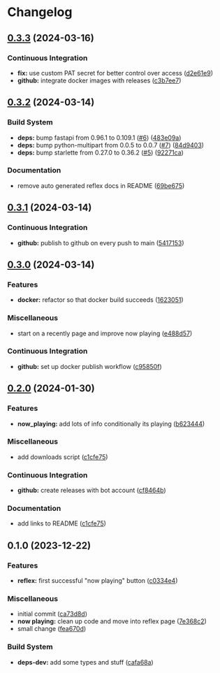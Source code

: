 # Changelog

## [0.3.3](https://github.com/engeir/lastfm-stats/compare/v0.3.2...v0.3.3) (2024-03-16)


### Continuous Integration

* **fix:** use custom PAT secret for better control over access ([d2e61e9](https://github.com/engeir/lastfm-stats/commit/d2e61e9566954e78c3144c2251ab5fe35e8db4bc))
* **github:** integrate docker images with releases ([c3b7ee7](https://github.com/engeir/lastfm-stats/commit/c3b7ee7614532fe071c8d7b1752fdff7c298fb23))

## [0.3.2](https://github.com/engeir/lastfm-stats/compare/v0.3.1...v0.3.2) (2024-03-14)


### Build System

* **deps:** bump fastapi from 0.96.1 to 0.109.1 ([#6](https://github.com/engeir/lastfm-stats/issues/6)) ([483e09a](https://github.com/engeir/lastfm-stats/commit/483e09adb87744f9612a30ec12d829ea43994b8a))
* **deps:** bump python-multipart from 0.0.5 to 0.0.7 ([#7](https://github.com/engeir/lastfm-stats/issues/7)) ([84d9403](https://github.com/engeir/lastfm-stats/commit/84d9403d6c47a3e949926b8178e25ea9732c6e72))
* **deps:** bump starlette from 0.27.0 to 0.36.2 ([#5](https://github.com/engeir/lastfm-stats/issues/5)) ([92271ca](https://github.com/engeir/lastfm-stats/commit/92271caf36819710523748d309c320e107f21240))


### Documentation

* remove auto generated reflex docs in README ([69be675](https://github.com/engeir/lastfm-stats/commit/69be675e02392b44d527534ea9793a7c4e19a2c6))

## [0.3.1](https://github.com/engeir/lastfm-stats/compare/v0.3.0...v0.3.1) (2024-03-14)


### Continuous Integration

* **github:** publish to github on every push to main ([5417153](https://github.com/engeir/lastfm-stats/commit/5417153e2bdf3957d4b202b37a6c3bbc0c1c09d8))

## [0.3.0](https://github.com/engeir/lastfm-stats/compare/v0.2.0...v0.3.0) (2024-03-14)


### Features

* **docker:** refactor so that docker build succeeds ([1623051](https://github.com/engeir/lastfm-stats/commit/162305143d7c0526bca5d41df96f943f2b25d2d6))


### Miscellaneous

* start on a recently page and improve now playing ([e488d57](https://github.com/engeir/lastfm-stats/commit/e488d57039df6d8e42fc5e5ad48e61a2df797814))


### Continuous Integration

* **github:** set up docker publish workflow ([c95850f](https://github.com/engeir/lastfm-stats/commit/c95850f7c270761660b71106bc94e7e43a180c01))

## [0.2.0](https://github.com/engeir/lastfm-stats/compare/v0.1.0...v0.2.0) (2024-01-30)


### Features

* **now_playing:** add lots of info conditionally its playing ([b623444](https://github.com/engeir/lastfm-stats/commit/b623444b6af35cf5d43dcff8f89f910c0dffe94f))


### Miscellaneous

* add downloads script ([c1cfe75](https://github.com/engeir/lastfm-stats/commit/c1cfe7505efe7432dd480f826811083ff1837d15))


### Continuous Integration

* **github:** create releases with bot account ([cf8464b](https://github.com/engeir/lastfm-stats/commit/cf8464b02acd44da557d2284414a86818c4fe783))


### Documentation

* add links to README ([c1cfe75](https://github.com/engeir/lastfm-stats/commit/c1cfe7505efe7432dd480f826811083ff1837d15))

## 0.1.0 (2023-12-22)


### Features

* **reflex:** first successful "now playing" button ([c0334e4](https://github.com/engeir/lastfm-stats/commit/c0334e41bd3a8a2537433258a04b93a9fa9c77a9))


### Miscellaneous

* initial commit ([ca73d8d](https://github.com/engeir/lastfm-stats/commit/ca73d8dac3822e0ca9b2ce06387022b6c5035876))
* **now playing:** clean up code and move into reflex page ([7e368c2](https://github.com/engeir/lastfm-stats/commit/7e368c2db40c5db87f0d8ba93a8de5e2c9741053))
* small change ([fea670d](https://github.com/engeir/lastfm-stats/commit/fea670d9106d96faa26d1ae09000b703e2a5c69c))


### Build System

* **deps-dev:** add some types and stuff ([cafa68a](https://github.com/engeir/lastfm-stats/commit/cafa68adfae6ddf5182f875abba1d1bb65fdf8b4))
